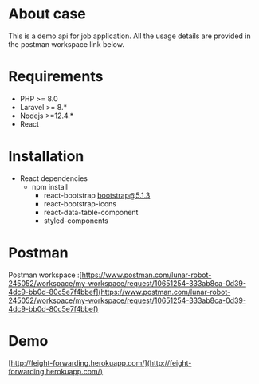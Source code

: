 # About case
This is a demo api for job application. All the usage details are provided in the postman workspace link below.


# Requirements
- PHP >= 8.0
- Laravel >= 8.*
- Nodejs >=12.4.*
- React

# Installation
- React dependencies
  - npm install 
    - react-bootstrap bootstrap@5.1.3
    - react-bootstrap-icons
    - react-data-table-component
    - styled-components



# Postman
Postman workspace :[https://www.postman.com/lunar-robot-245052/workspace/my-workspace/request/10651254-333ab8ca-0d39-4dc9-bb0d-80c5e7f4bbef](https://www.postman.com/lunar-robot-245052/workspace/my-workspace/request/10651254-333ab8ca-0d39-4dc9-bb0d-80c5e7f4bbef)  

# Demo
[http://feight-forwarding.herokuapp.com/](http://feight-forwarding.herokuapp.com/)  
